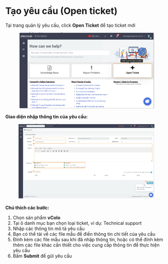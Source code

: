 # Tạo yêu cầu (Open ticket)

Tại trang quản lý yêu cầu, click **Open Ticket** để tạo ticket mới

<figure><img src="../../.gitbook/assets/image (11) (1) (1) (1) (1) (1) (1) (1) (1) (1).png" alt=""><figcaption></figcaption></figure>

**Giao diện nhập thông tin của yêu cầu:**

<figure><img src="../../.gitbook/assets/image (12) (1) (1) (1) (1) (1) (1) (1) (1).png" alt=""><figcaption></figcaption></figure>

**Chú thích các bước:**

1. Chọn sản phẩm **vColo**
2. Tại ô danh mục bạn chọn loại ticket, ví dụ: Technical support
3. Nhập các thông tin mô tả yêu cầu
4. Bạn có thể tải về các file mẫu để điền thông tin chi tiết của yêu cầu
5. Đính kèm các file mẫu sau khi đã nhập thông tin, hoặc có thể đính kèm thêm các file khác cần thiết cho việc cung cấp thông tin để thực hiện yêu cầu
6. Bấm **Submit** để gửi yêu cầu
